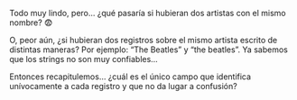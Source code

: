 Todo muy lindo, pero… ¿qué pasaría si hubieran dos artistas con el mismo nombre? :fearful:

O, peor aún, ¿si hubieran dos registros sobre el mismo artista escrito de distintas maneras? Por ejemplo: “The Beatles” y “the beatles”. Ya sabemos que los strings no son muy confiables… 

Entonces recapitulemos… ¿cuál es el único campo que identifica unívocamente a cada registro y que no da lugar a confusión?

<div
  class='mu-erd'
  data-entities='{
    "canciones": {
      "id_cancion": {
        "type": "Integer",
        "pk": true
      },
      "titulo_cancion": {
        "type": "Text"
      },
      "¿?: {
        "type": "¿?",
        "pk": false,
        "fk": {
          "to": { "entity": "artistas", "column": "nombre_artista" },
          "type": "many_to_one"
        }
      },
      "album":{
        "type": "Text"
      },
      "anio":{
        "type": "Integer"
      }
    },
    "artistas": {
      "id_artista": {
        "type": "Integer",
        "pk": true
      },
      "nombre_artista": {
        "type": "Text"
      },
      "integrantes": {
        "type": "Text"
      },
      "genero": {
        "type": "Text"
      },
      "nacionalidad": {
        "type": "Text"
      }
    }
  }'>
</div>